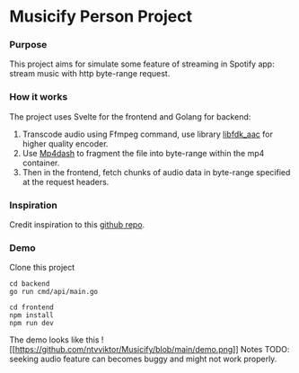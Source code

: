 # Musicify Person Project

### Purpose
This project aims for simulate some feature of streaming in Spotify app: stream music with http byte-range request.
### How it works
The project uses Svelte for the frontend and Golang for backend:
1. Transcode audio using Ffmpeg command, use library [libfdk_aac](https://en.wikipedia.org/wiki/Fraunhofer_FDK_AAC) for higher quality encoder.
2. Use [Mp4dash](http://www.bento4.com/documentation/mp4dash/) to fragment the file into byte-range within the mp4 container.
3. Then in the frontend, fetch chunks of audio data in byte-range specified at the request headers.

### Inspiration
Credit inspiration to this [github repo](https://github.com/nickdesaulniers/netfix/blob/gh-pages/demo/).

### Demo
Clone this project
```
cd backend
go run cmd/api/main.go

cd frontend
npm install
npm run dev
```
The demo looks like this
![[https://github.com/ntvviktor/Musicify/blob/main/demo.png]]
Notes TODO: seeking audio feature can becomes buggy and might not work properly.

